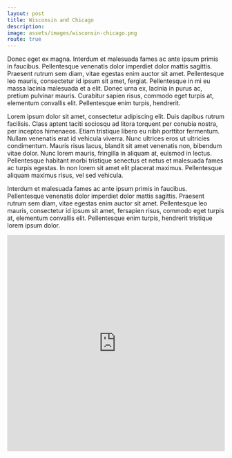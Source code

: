 ```yaml
---
layout: post
title: Wisconsin and Chicago
description:
image: assets/images/wisconsin-chicago.png
route: true
---
```


Donec eget ex magna. Interdum et malesuada fames ac ante ipsum primis in faucibus. Pellentesque venenatis dolor imperdiet dolor mattis sagittis.
Praesent rutrum sem diam, vitae egestas enim auctor sit amet. Pellentesque leo mauris, consectetur id ipsum sit amet, fergiat.
Pellentesque in mi eu massa lacinia malesuada et a elit. Donec urna ex, lacinia in purus ac, pretium pulvinar mauris.
Curabitur sapien risus, commodo eget turpis at, elementum convallis elit. Pellentesque enim turpis, hendrerit.

Lorem ipsum dolor sit amet, consectetur adipiscing elit. Duis dapibus rutrum facilisis.
Class aptent taciti sociosqu ad litora torquent per conubia nostra, per inceptos himenaeos. Etiam tristique libero eu nibh porttitor fermentum.
Nullam venenatis erat id vehicula viverra. Nunc ultrices eros ut ultricies condimentum.
Mauris risus lacus, blandit sit amet venenatis non, bibendum vitae dolor. Nunc lorem mauris, fringilla in aliquam at, euismod in lectus.
Pellentesque habitant morbi tristique senectus et netus et malesuada fames ac turpis egestas. In non lorem sit amet elit placerat maximus.
Pellentesque aliquam maximus risus, vel sed vehicula.

Interdum et malesuada fames ac ante ipsum primis in faucibus. Pellentesque venenatis dolor imperdiet dolor mattis sagittis.
Praesent rutrum sem diam, vitae egestas enim auctor sit amet. Pellentesque leo mauris, consectetur id ipsum sit amet, fersapien risus, commodo eget turpis at, elementum convallis elit.
Pellentesque enim turpis, hendrerit tristique lorem ipsum dolor.

<iframe style='border:none' width='100%' height='500px'  src="https://openrouteservice.org/map/#/directions/Denver,CO,USA/Minneapolis,MN,USA/data/55,130,32,198,15,97,4,224,38,9,96,59,2,24,5,192,166,6,113,0,184,64,90,1,24,0,96,5,128,58,1,56,0,224,21,128,118,26,1,160,25,146,243,237,56,203,108,160,110,124,148,91,144,4,192,13,140,109,49,44,154,144,169,90,97,22,32,152,128,128,1,213,60,8,137,176,229,14,186,4,0,102,240,0,219,165,206,0,39,152,51,72,3,155,230,142,129,192,87,51,201,160,169,8,125,49,244,23,68,48,75,60,99,100,76,12,72,159,0,47,40,0,91,92,66,106,0,95,20,160,0,0/embed/en-us"></iframe>
